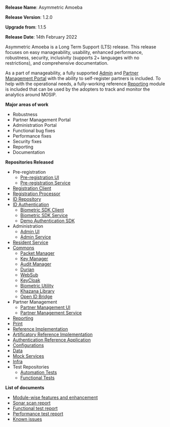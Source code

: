 **Release Name**: Asymmetric Amoeba

**Release Version**: 1.2.0

**Upgrade from**: 1.1.5

**Release Date**: 14th February 2022

Asymmetric Amoeba is a Long Term Support (LTS) release. This release focuses on easy manageability, usability, enhanced performance, robustness, security, inclusivity (supports 2+ languages with no restrictions), and comprehensive documentation. 

As a part of manageability, a fully supported [Admin](../../admin-portal-user-guide.md) and [Partner Management Portal](../../partner-management-portal.md) with the ability to self-register partners is included. To help with the operational needs, a fully-working reference [Reporting](../../repoting.md) module is included that can be used by the adopters to track and monitor the analytics around MOSIP.


**Major areas of work**

- Robustness
- Partner Management Portal
- Administration Portal
- Functional bug fixes
- Performance fixes
- Security fixes
- Reporting
- Documentation

**Repositories Released**

- Pre-registration
  - [Pre-registration UI](https://github.com/mosip/pre-registration-ui/tree/v1.2.0)  
  - [Pre-registration Service](https://github.com/mosip/pre-registration/tree/v1.2.0)
- [Registration Client](https://github.com/mosip/registration-client/tree/v1.2.0)
- [Registration Processor](https://github.com/mosip/registration/tree/v1.2.0)
- [ID Repository](https://github.com/mosip/id-repository/tree/v1.2.0)
- [ID Authentication](https://github.com/mosip/id-authentication/tree/v1.2.0)
  - [Biometric SDK Client](https://github.com/mosip/biosdk-client/tree/v1.2.0)
  - [Biometric SDK Service](https://github.com/mosip/biosdk-services/tree/v1.2.0)
  - [Demo Authentication SDK](https://github.com/mosip/demosdk/tree/v1.2.0)
- Administration
  - [Admin UI](https://github.com/mosip/admin-ui/tree/v1.2.0)
  - [Admin Service](https://github.com/mosip/admin-services/tree/v1.2.0)  
- [Resident Service](https://github.com/mosip/resident-services/tree/v1.2.0)
- [Commons](https://github.com/mosip/commons/tree/v1.2.0)
  - [Packet Manager](https://github.com/mosip/packet-manager/tree/v1.2.0)
  - [Key Manager](https://github.com/mosip/keymanager/tree/v1.2.0)
  - [Audit Manager](https://github.com/mosip/audit-manager/tree/v1.2.0)
  - [Durian](https://github.com/mosip/durian/tree/v1.2.0)
  - [WebSub](https://github.com/mosip/websub/tree/v1.2.0)
  - [KeyCloak](https://github.com/mosip/keycloak/tree/v1.2.0)
  - [Biometric Utility](https://github.com/mosip/bio-utils/tree/v1.2.0)
  - [Khazana Library](https://github.com/mosip/khazana/tree/v1.2.0)
  - [Open ID Bridge](https://github.com/mosip/mosip-openid-bridge/tree/v1.2.0)
- Partner Management
  - [Partner Management UI](https://github.com/mosip/Partner-management-portal/tree/v1.2.0)
  - [Partner Management Service](https://github.com/mosip/partner-management-services/tree/v1.2.0)
- [Reporting](https://github.com/mosip/reporting/tree/v1.2.0)
- [Print](https://github.com/mosip/print/tree/v1.2.0)
- [Reference Implementation](https://github.com/mosip/mosip-ref-impl/tree/v1.2.0)
- [Artificatory Reference Implementation](https://github.com/mosip/artifactory-ref-impl/tree/v1.2.0)
- [Authentication Reference Application](https://github.com/mosip/authentication-demo-ui/tree/v1.2.0)
- [Configurations](https://github.com/mosip/mosip-config/tree/v1.2.0)
- [Data](https://github.com/mosip/mosip-data/tree/v1.2.0)
- [Mock Services](https://github.com/mosip/mosip-mock-services/tree/v1.2.0)
- [Infra](https://github.com/mosip/mosip-infra/tree/v1.2.0-rc1)
- Test Repositories
  - [Automation Tests](https://github.com/mosip/mosip-automation-tests/tree/v1.2.0)
  - [Functional Tests](https://github.com/mosip/mosip-functional-tests/tree/v1.2.0)


**List of documents**

- [Module-wise features and enhancement](enhancements.md)
- [Sonar scan report](sonar-scan-report.md)
- [Functional test report](functional-test-report.md)
- [Performance test report](performance-report/performance-test-report.md)
- [Known issues](https://mosip.atlassian.net/issues/?filter=10911)
<!-- - Security report -->
<!-- - Third-party components -->
